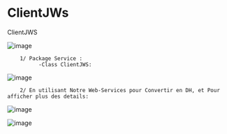 # ClientJWs
ClientJWS


![image](https://user-images.githubusercontent.com/97621443/163291571-ee4d0ade-2dd7-4551-8c0e-8aabd8ef13e2.png)

        1/ Package Service :
              -Class ClientJWS:
![image](https://user-images.githubusercontent.com/97621443/163291345-045c2d31-3d71-4a3e-8e04-5272f156fa2e.png)

        2/ En utilisant Notre Web-Services pour Convertir en DH, et Pour afficher plus des details:
        
![image](https://user-images.githubusercontent.com/97621443/163291534-590fd70c-1e1e-40fe-9afb-118464655251.png)

![image](https://user-images.githubusercontent.com/97621443/163291696-1bd3a1ad-da6c-49da-b3f0-754a1d0081f5.png)


